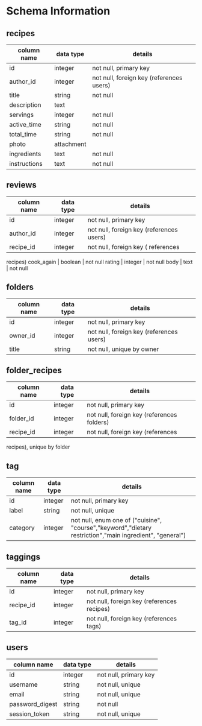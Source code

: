 # Schema Information

## recipes
column name | data type | details
------------|-----------|-----------------------
id          | integer   | not null, primary key
author_id    | integer   | not null, foreign key (references users)
title       | string    | not null
description | text      |
servings    | integer   | not null
active_time | string    | not null
total_time  | string    | not null
photo       | attachment|
ingredients | text      | not null
instructions| text      | not null

## reviews
column name | data type | details
------------|-----------|-----------------------
id          | integer   | not null, primary key
author_id   | integer   | not null, foreign key (references users)
recipe_id   | integer   | not null, foreign key ( references
recipes)
cook_again  | boolean   | not null
rating      | integer   | not null
body        | text      | not null

## folders
column name | data type | details
------------|-----------|-----------------------
id          | integer   | not null, primary key
owner_id    | integer   | not null, foreign key (references users)
title       | string    | not null, unique by owner

## folder_recipes
column name  | data type | details
------------ |-----------|-----------------------
id           | integer   | not null, primary key
folder_id    | integer   | not null, foreign key (references folders)
recipe_id    | integer   | not null, foreign key (references
recipes), unique by folder

## tag
column name | data type | details
------------|-----------|-----------------------
id          | integer   | not null, primary key
label       | string    | not null, unique
category    | integer   | not null, enum one of ("cuisine", "course","keyword","dietary restriction","main ingredient", "general")

## taggings
column name | data type | details
------------|-----------|-----------------------
id          | integer   | not null, primary key
recipe_id   | integer   | not null, foreign key (references recipes)
tag_id      | integer   | not null, foreign key (references tags)

## users
column name     | data type | details
----------------|-----------|-----------------------
id              | integer   | not null, primary key
username        | string    | not null, unique
email           | string    | not null, unique
password_digest | string    | not null
session_token   | string    | not null, unique
